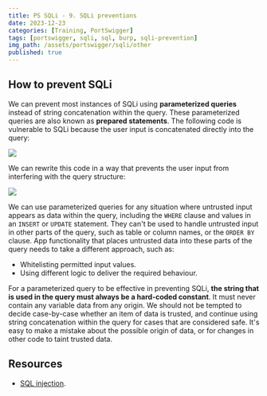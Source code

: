 ```yaml
---
title: PS SQLi - 9. SQLi preventions
date: 2023-12-23
categories: [Training, PortSwigger]
tags: [portswigger, sqli, sql, burp, sqli-prevention]
img_path: /assets/portswigger/sqli/other
published: true
---
```


## How to prevent SQLi

We can prevent most instances of SQLi using **parameterized queries** instead of string concatenation within the query. These parameterized queries are also known as **prepared statements**. The following code is vulnerable to SQLi because the user input is concatenated directly into the query:

![](sqli_vuln.png)

We can rewrite this code in a way that prevents the user input from interfering with the query structure:

![](sqli_parameterized.png)

We can use parameterized queries for any situation where untrusted input appears as data within the query, including the `WHERE` clause and values in an `INSERT` or `UPDATE` statement. They can't be used to handle untrusted input in other parts of the query, such as table or column names, or the `ORDER BY` clause. App functionality that places untrusted data into these parts of the query needs to take a different approach, such as:
- Whitelisting permitted input values.
- Using different logic to deliver the required behaviour.

For a parameterized query to be effective in preventing SQLi, **the string that is used in the query must always be a hard-coded constant**. It must never contain any variable data from any origin. We should not be tempted to decide case-by-case whether an item of data is trusted, and continue using string concatenation within the query for cases that are considered safe. It's easy to make a mistake about the possible origin of data, or for changes in other code to taint trusted data.

## Resources

- [SQL injection](https://portswigger.net/web-security/learning-paths/sql-injection).